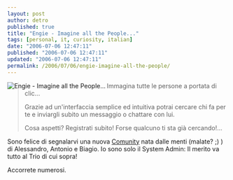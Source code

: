 ```yaml
---
layout: post
author: detro
published: true
title: "Engie - Imagine all the People..."
tags: [personal, it, curiosity, italian]
date: "2006-07-06 12:47:11"
published: "2006-07-06 12:47:11"
updated: "2006-07-06 12:47:11"
permalink: /2006/07/06/engie-imagine-all-the-people/
---
```


<a href="http://www.engie.com/"><img src="http://www.engie.com/templates/default/pic/comm_banner.png" alt="Engie - Imagine all the People..." align="left" /></a>
<blockquote>Immagina tutte le persone a portata di clic...

Grazie ad un'interfaccia semplice ed intuitiva potrai cercare chi fa per te e inviargli subito un messaggio o chattare con lui.

Cosa aspetti? Registrati subito! Forse qualcuno ti sta già cercando!... </blockquote>

Sono felice di segnalarvi una nuova <a href="http://www.engie.com/index.php?subp=com">Comunity</a> nata dalle menti (malate? ;) ) di Alessandro, Antonio e Biagio.
Io sono solo il System Admin: Il merito va tutto al Trio di cui sopra!

Accorrete numerosi.

